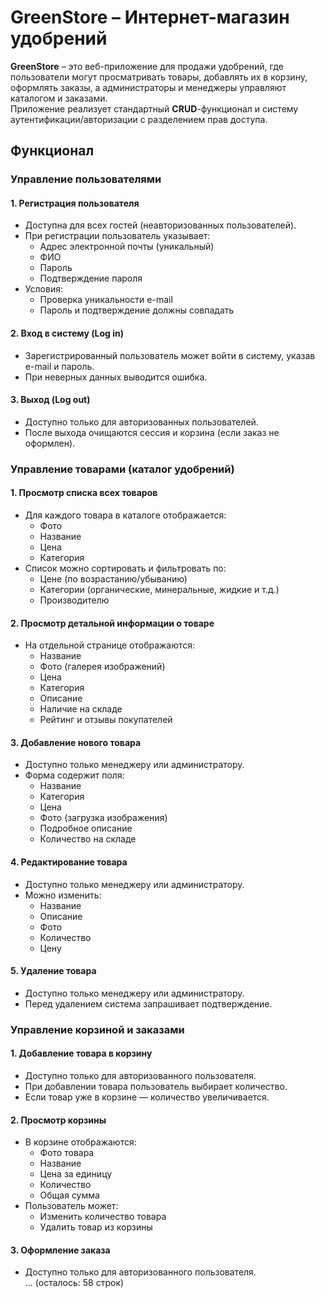 #  GreenStore – Интернет-магазин удобрений

**GreenStore** – это веб-приложение для продажи удобрений, где пользователи могут просматривать товары, добавлять их в корзину, оформлять заказы, а администраторы и менеджеры управляют каталогом и заказами.  
Приложение реализует стандартный **CRUD**-функционал и систему аутентификации/авторизации с разделением прав доступа.

##  Функционал

###  Управление пользователями

#### 1. Регистрация пользователя
- Доступна для всех гостей (неавторизованных пользователей).
- При регистрации пользователь указывает:  
  - Адрес электронной почты (уникальный)  
  - ФИО  
  - Пароль  
  - Подтверждение пароля  
- Условия:  
  - Проверка уникальности e-mail  
  - Пароль и подтверждение должны совпадать  

#### 2. Вход в систему (Log in)
- Зарегистрированный пользователь может войти в систему, указав e-mail и пароль.  
- При неверных данных выводится ошибка.  

#### 3. Выход (Log out)
- Доступно только для авторизованных пользователей.  
- После выхода очищаются сессия и корзина (если заказ не оформлен).  

###  Управление товарами (каталог удобрений)

#### 1. Просмотр списка всех товаров
- Для каждого товара в каталоге отображается:  
  - Фото  
  - Название  
  - Цена  
  - Категория  
- Список можно сортировать и фильтровать по:  
  - Цене (по возрастанию/убыванию)  
  - Категории (органические, минеральные, жидкие и т.д.)  
  - Производителю  

#### 2. Просмотр детальной информации о товаре
- На отдельной странице отображаются:  
  - Название  
  - Фото (галерея изображений)  
  - Цена  
  - Категория  
  - Описание  
  - Наличие на складе  
  - Рейтинг и отзывы покупателей  

#### 3. Добавление нового товара
- Доступно только менеджеру или администратору.  
- Форма содержит поля:  
  - Название  
  - Категория  
  - Цена  
  - Фото (загрузка изображения)  
  - Подробное описание  
  - Количество на складе  

#### 4. Редактирование товара
- Доступно только менеджеру или администратору.  
- Можно изменить:  
  - Название  
  - Описание  
  - Фото  
  - Количество  
  - Цену  

#### 5. Удаление товара
- Доступно только менеджеру или администратору.  
- Перед удалением система запрашивает подтверждение.  

###  Управление корзиной и заказами

#### 1. Добавление товара в корзину
- Доступно только для авторизованного пользователя.  
- При добавлении товара пользователь выбирает количество.  
- Если товар уже в корзине — количество увеличивается.  

#### 2. Просмотр корзины
- В корзине отображаются:  
  - Фото товара  
  - Название  
  - Цена за единицу  
  - Количество  
  - Общая сумма  
- Пользователь может:  
  - Изменить количество товара  
  - Удалить товар из корзины  

#### 3. Оформление заказа
- Доступно только для авторизованного пользователя.  
... (осталось: 58 строк)
